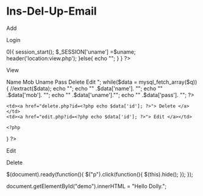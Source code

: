 # Ins-Del-Up-Email


Add
<?php
$host = mysql_connect('localhost','root','');
$db = mysql_select_db('reg');

if(isset($_REQUEST['submit'])){
	$name = $_POST['name'];
	$mob = $_POST['mob'];
	$uname = $_POST['uname'];
	$pass = $_POST['pass'];
	
	$query = 'insert into registration (name,mob,uname,pass) values("'.$name.'","'.$mob.'","'.$uname.'","'.$pass.'")';
	if(mysql_query($query))
	{
		header('location:login.php'); }
		else{
		header('location:add.php');	
			}
	}

?>
<script>
  
  // When the browser is ready...
  $(function() {
  
    // Setup form validation on the #register-form element
    $("#register-form").validate({
    
        // Specify the validation rules
        rules: {
            name: "required",
            mob: "required",
            uname: "required",
            pass: {
                required: true,
                minlength: 5
            }
        },
        
        // Specify the validation error messages
        messages: {
            name: "Please enter your name",
            mob: "Please enter your mob no",
            uname: "Please enter a valid username",
            pass: {
                required: "Please provide a password",
                minlength: "Your password must be at least 5 characters long"
            }
        },
        
        submitHandler: function(form) {
            form.submit();
        }
    });

  });
  
  </script>
Login
<?php
$host = mysql_connect('localhost','root','');
$db = mysql_select_db('reg');
 
 if(isset($_REQUEST['submit'])){
	 $uname = $_POST['uname'];
	 $pass = $_POST['pass'];

 $query = mysql_query("select * from registration where uname='$uname' and pass='$pass'");
 $row = mysql_num_rows($query);
 
 if($row > 0){
	 session_start();
	 $_SESSION['uname'] =$uname;
	 header('location:view.php');
	 }else{
	 echo "<script> alert('plz currect username & password');</script>";	 
		 }	 
	 }
?>

View

<?php
session_start();

if ($_SESSION["uname"]) {
    echo "";
} else {
    header('location:login.php');
}
?>
<?php
$host = mysql_connect('localhost','root','');
$db = mysql_select_db('reg');

$uname = $_SESSION['uname'];
$query = "select * from registration"; 
$q= mysql_query($query) or die("Query problem");

echo "<table align=center border=15>
	<tr>
	<td>Name</td>
	<td>Mob</td>
	<td>Uname</td>
	<td>Pass</td>
	<td>Delete</td>
	<td>Edit</td>
	</tr>";

 while($data = mysql_fetch_array($q)) {
	
	//extract($data);
	echo "<tr>";
	echo "<td>" .$data['name']. "</td>";
	echo "<td>" .$data['mob']. "</td>";
	echo "<td>" .$data['uname']."</td>";
	echo "<td>" .$data['pass']. "</td>";
	
	?>
	<td><a href="delete.php?id=<?php echo $data['id']; ?>"> Delete </a></td>
    <td><a href="edit.php?id=<?php echo $data['id']; ?>"> Edit </a></td>

    <?php
}
?>	

Edit

<?php
	session_start();
	if ($_SESSION["uname"]) {
		echo "";
	} else {
		header('location:login.php');
	}
	?>



<?php
	$host = mysql_connect('localhost', 'root', '') or die("Connection error");
	$db = mysql_select_db('reg') or die('database error');
	$id = $_REQUEST['id'];


	$query = "select * from registration where id=" . $id;
	$res = mysql_query($query);
	$row = mysql_fetch_assoc($res);
	



		if (isset($_REQUEST['submit'])) {
			$id = $_POST['id'];
			$name = $_POST['name'];
			$mob = $_POST['mob'];
			$uname = $_POST['uname'];
			$pass = $_POST['pass'];
			
		
	
		$query = 'update registration set name="' . $name . '",mob="' . $mob . '",uname="' . $uname . '",pass="' . $pass . '" where id=' . $id;
	
		if (mysql_query($query)) {
			header("Location:view.php");
		}
	}
?>

Delete

<?php

if($_SESSION['uname']){
	echo "";
	}else{
	header('location:login.php');	
		}
?>

<?php
    
	$host=mysql_connect('localhost','root','') or die ("Connection error");
	$db=mysql_select_db('reg') or die ('database error');
	
	$id=$_REQUEST['id'];
	
	$query="delete from registration where id='".$id."'";
	$q=mysql_query($query) or die ("Query problem");
	
	if($q==1)
	{
			header("Location:view.php");
	}
	
?>
$(document).ready(function(){
    $("p").click(function(){
        $(this).hide();
    });
});

document.getElementById("demo").innerHTML = "Hello Dolly.";

